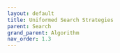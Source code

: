 ```yaml
---
layout: default
title: Uniformed Search Strategies
parent: Search
grand_parent: Algorithm
nav_order: 1.3
---
```


